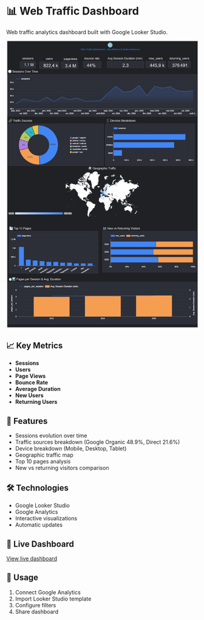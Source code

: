 # 📊 Web Traffic Dashboard

Web traffic analytics dashboard built with Google Looker Studio.

![Web Traffic Dashboard](Dashboard.png)

## 📈 Key Metrics

- **Sessions**
- **Users**
- **Page Views**
- **Bounce Rate**
- **Average Duration**
- **New Users**
- **Returning Users**

## 🔧 Features

- Sessions evolution over time
- Traffic sources breakdown (Google Organic 48.9%, Direct 21.6%)
- Device breakdown (Mobile, Desktop, Tablet)
- Geographic traffic map
- Top 10 pages analysis
- New vs returning visitors comparison

## 🛠️ Technologies

- Google Looker Studio
- Google Analytics
- Interactive visualizations
- Automatic updates

## 🔗 Live Dashboard

[View live dashboard](https://lookerstudio.google.com/reporting/ad312fdd-a568-4a2d-9cdb-f6841c855c19/page/p_72g3e5obwd/edit)

## 🚀 Usage

1. Connect Google Analytics
2. Import Looker Studio template
3. Configure filters
4. Share dashboard
